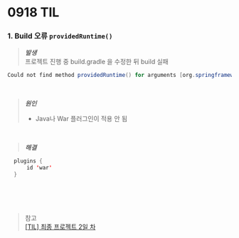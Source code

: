 # 0918 TIL

### 1. Build 오류 `providedRuntime()`
> ___발생___    
> 프로젝트 진행 중 build.gradle 을 수정한 뒤 build 실패   

```Java
Could not find method providedRuntime() for arguments [org.springframework.boot:spring-boot-starter-tomcat] on object of type org.gradle.api.internal.artifacts.dsl.dependencies.DefaultDependencyHandler.
```
</br>

> ___원인___
>  - Java나 War 플러그인이 적용 안 됨   

<br>

> ___해결___
  ```Java
    plugins {
        id 'war' 
    }
 ```

<br><br><br>

> 참고   
> [[TIL] 최종 프로젝트 2일 차](https://velog.io/@a_rubz/TIL-%EC%B5%9C%EC%A2%85-%ED%94%84%EB%A1%9C%EC%A0%9D%ED%8A%B8-2%EC%9D%BC-%EC%B0%A8)